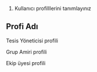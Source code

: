 1. Kullanıcı profilllerini tanımlayınız  

Profi Adı
---------
Tesis Yöneticisi profili  

Grup Amiri profili  

Ekip üyesi profili  



